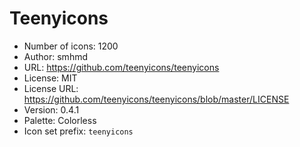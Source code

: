 # Teenyicons

- Number of icons: 1200
- Author: smhmd
- URL: https://github.com/teenyicons/teenyicons
- License: MIT
- License URL: https://github.com/teenyicons/teenyicons/blob/master/LICENSE
- Version: 0.4.1
- Palette: Colorless
- Icon set prefix: `teenyicons`
